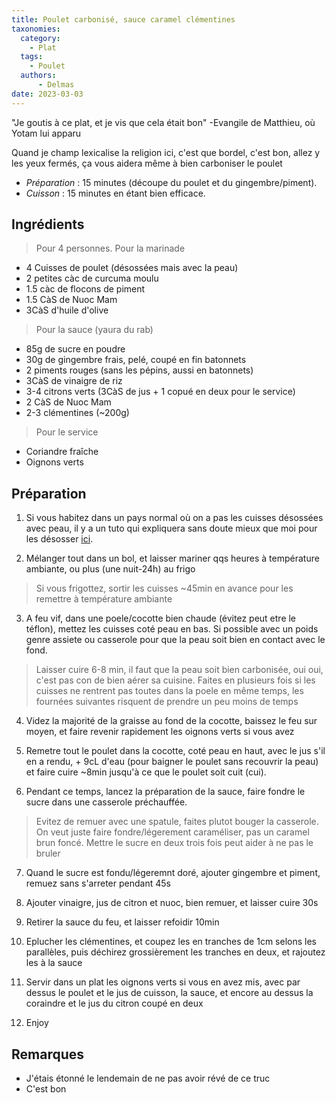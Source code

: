 ```yaml
---
title: Poulet carbonisé, sauce caramel clémentines
taxonomies:
  category:
    - Plat
  tags:
    - Poulet
  authors:
      - Delmas
date: 2023-03-03
---
```

"Je goutis à ce plat, et je vis que cela était bon"
-Evangile de Matthieu, où Yotam lui apparu

Quand je champ lexicalise la religion ici, c'est que bordel, c'est bon, allez y les yeux fermés, ça vous aidera même à bien carboniser le poulet

- *Préparation* : 15 minutes (découpe du poulet et du gingembre/piment).
- *Cuisson* : 15 minutes en étant bien efficace.

## Ingrédients
> Pour 4 personnes.
> Pour la marinade
  - 4 Cuisses de poulet (désossées mais avec la peau)
  - 2 petites càc de curcuma moulu
  - 1.5 càc de flocons de piment
  - 1.5 CàS de Nuoc Mam
  - 3CàS d'huile d'olive
> Pour la sauce (yaura du rab)
  - 85g de sucre en poudre
  - 30g de gingembre frais, pelé, coupé en fin batonnets
  - 2 piments rouges (sans les pépins, aussi en batonnets)
  - 3CàS de vinaigre de riz
  - 3-4 citrons verts (3CàS de jus + 1 copué en deux pour le service)
  - 2 CàS de Nuoc Mam
  - 2-3 clémentines (~200g)
> Pour le service
  - Coriandre fraîche
  - Oignons verts

## Préparation
  
  1. Si vous habitez dans un pays normal où on a pas les cuisses désossées avec peau, il y a un tuto qui expliquera sans doute mieux que moi pour les désosser [ici](https://youtu.be/rjDHii3Ngj8?t=188).

  2. Mélanger tout dans un bol, et laisser mariner qqs heures à température ambiante, ou plus (une nuit-24h) au frigo
  > Si vous frigottez, sortir les cuisses ~45min en avance pour les remettre à température ambiante

  3. A feu vif, dans une poele/cocotte bien chaude (évitez peut etre le téflon), mettez les cuisses coté peau en bas. Si possible avec un poids genre assiete ou casserole pour que la peau soit bien en contact avec le fond.
  > Laisser cuire 6-8 min, il faut que la peau soit bien carbonisée, oui oui, c'est pas con de bien aérer sa cuisine.
  > Faites en plusieurs fois si les cuisses ne rentrent pas toutes dans la poele en même temps, les fournées suivantes risquent de prendre un peu moins de temps

  4. Videz la majorité de la graisse au fond de la cocotte, baissez le feu sur moyen, et faire revenir rapidement les oignons verts si vous avez

  5. Remetre tout le poulet dans la cocotte, coté peau en haut, avec le jus s'il en a rendu, + 9cL d'eau (pour baigner le poulet sans recouvrir la peau) et faire cuire ~8min jusqu'à ce que le poulet soit cuit (cui).
  
  6. Pendant ce temps, lancez la préparation de la sauce, faire fondre le sucre dans une casserole préchauffée.
  > Evitez de remuer avec une spatule, faites plutot bouger la casserole. On veut juste faire fondre/légerement caraméliser, pas un caramel brun foncé.
  > Mettre le sucre en deux trois fois peut aider à ne pas le bruler

  7. Quand le sucre est fondu/légeremnt doré, ajouter gingembre et piment, remuez sans s'arreter pendant 45s
  
  8. Ajouter vinaigre, jus de citron et nuoc, bien remuer, et laisser cuire 30s
  
  9. Retirer la sauce du feu, et laisser refoidir 10min
  
  10. Eplucher les clémentines, et coupez les en tranches de 1cm selons les parallèles, puis déchirez grossièrement les tranches en deux, et rajoutez les à la sauce
  11. Servir dans un plat les oignons verts si vous en avez mis, avec par dessus le poulet et le jus de cuisson, la sauce, et encore au dessus la coraindre et le jus du citron coupé en deux
  12. Enjoy
  


## Remarques
  - J'étais étonné le lendemain de ne pas avoir révé de ce truc
  - C'est bon
  
  
